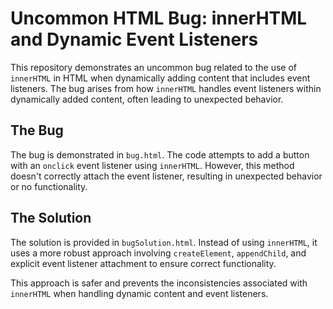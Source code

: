 # Uncommon HTML Bug: innerHTML and Dynamic Event Listeners

This repository demonstrates an uncommon bug related to the use of `innerHTML` in HTML when dynamically adding content that includes event listeners.  The bug arises from how `innerHTML` handles event listeners within dynamically added content, often leading to unexpected behavior.

## The Bug
The bug is demonstrated in `bug.html`.  The code attempts to add a button with an `onclick` event listener using `innerHTML`.  However, this method doesn't correctly attach the event listener, resulting in unexpected behavior or no functionality.

## The Solution
The solution is provided in `bugSolution.html`.  Instead of using `innerHTML`, it uses a more robust approach involving `createElement`, `appendChild`, and explicit event listener attachment to ensure correct functionality.

This approach is safer and prevents the inconsistencies associated with `innerHTML` when handling dynamic content and event listeners.